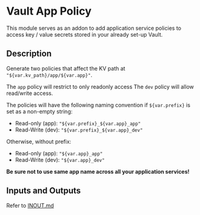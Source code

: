 # Vault App Policy

This module serves as an addon to add application service policies to access
key / value secrets stored in your already set-up Vault.

## Description

Generate two policies that affect the KV path at `"${var.kv_path}/app/${var.app}"`.

The `app` policy will restrict to only readonly access
The `dev` policy will allow read/write access.

The policies will have the following naming convention if `${var.prefix}` is set as a non-empty
string:

- Read-only  (app): `"${var.prefix}_${var.app}_app"`
- Read-Write (dev): `"${var.prefix}_${var.app}_dev"`

Otherwise, without prefix:

- Read-only  (app): `"${var.app}_app"`
- Read-Write (dev): `"${var.app}_dev"`

__Be sure not to use same app name across all your application services!__

## Inputs and Outputs

Refer to [INOUT.md](INOUT.md)
